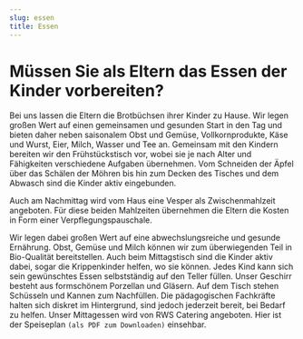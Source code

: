 ```yaml
---
slug: essen
title: Essen
---
```

# Müssen Sie als Eltern das Essen der Kinder vorbereiten?

Bei uns lassen die Eltern die Brotbüchsen ihrer Kinder zu Hause. Wir legen großen Wert auf einen
gemeinsamen und gesunden Start in den Tag und bieten daher neben saisonalem Obst und Gemüse, Vollkornprodukte, Käse und Wurst, Eier, Milch, Wasser und Tee an. Gemeinsam mit den
Kindern bereiten wir den Frühstückstisch vor, wobei sie je nach Alter und Fähigkeiten verschiedene
Aufgaben übernehmen. Vom Schneiden der Äpfel über das Schälen der Möhren bis hin zum Decken des Tisches und dem Abwasch sind die Kinder aktiv eingebunden.

Auch am Nachmittag wird vom Haus eine Vesper als Zwischenmahlzeit angeboten. Für diese beiden Mahlzeiten übernehmen die Eltern die Kosten in Form einer Verpflegungspauschale.

Wir legen dabei großen Wert auf eine abwechslungsreiche und gesunde Ernährung. Obst, Gemüse und Milch können wir zum überwiegenden Teil in Bio-Qualität bereitstellen. Auch beim Mittagstisch sind die Kinder aktiv dabei,
sogar die Krippenkinder helfen, wo sie können. Jedes Kind kann sich sein gewünschtes Essen selbstständig auf den Teller füllen. Unser Geschirr besteht aus formschönem Porzellan und Gläsern.
Auf dem Tisch stehen Schüsseln und Kannen zum Nachfüllen. Die pädagogischen Fachkräfte
halten sich diskret im Hintergrund, sind jedoch jederzeit bereit, bei Bedarf zu helfen. Unser Mittagessen wird von RWS Catering angeboten. Hier ist der Speiseplan `(als PDF zum Downloaden)`
einsehbar.
